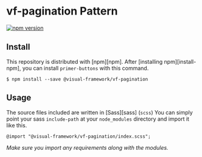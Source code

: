 # vf-pagination Pattern

[![npm version](https://badge.fury.io/js/%40visual-framework%2Fvf-pagination.svg)](https://badge.fury.io/js/%40visual-framework%2Fvf-pagination)

## Install

This repository is distributed with [npm][npm]. After [installing npm][install-npm], you can install `primer-buttons` with this command.

```
$ npm install --save @visual-framework/vf-pagination
```

## Usage

The source files included are written in [Sass][sass] (`scss`) You can simply point your sass `include-path` at your `node_modules` directory and import it like this.

```
@import "@visual-framework/vf-pagination/index.scss";
```

_Make sure you import any requirements along with the modules._
